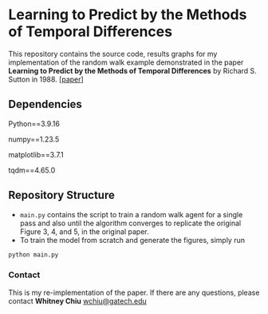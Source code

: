 # Learning to Predict by the Methods of Temporal Differences
This repository contains the source code, results graphs for my implementation of the random walk example demonstrated in the paper **Learning to Predict by the Methods of Temporal Differences** by Richard S. Sutton in 1988. [[paper](http://incompleteideas.net/papers/sutton-88-with-erratum.pdf)]

## Dependencies
Python==3.9.16 

numpy==1.23.5 

matplotlib==3.7.1 

tqdm==4.65.0 

## Repository Structure
- `main.py` contains the script to train a random walk agent for a single pass and also until the algorithm converges to replicate the original Figure 3, 4, and 5, in the original paper.
- To train the model from scratch and generate the figures, simply run
```python
python main.py
```

### Contact
This is my re-implementation of the paper. If there are any questions, please contact **Whitney Chiu** <wchiu@gatech.edu>
